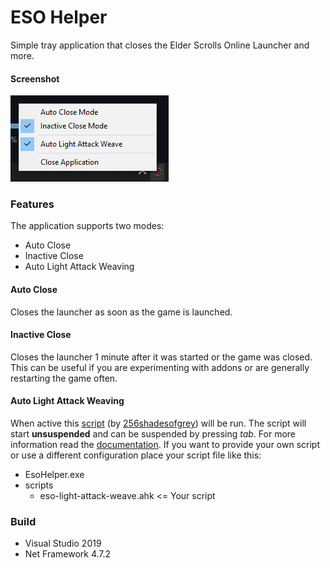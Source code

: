 # ESO Helper
Simple tray application that closes the Elder Scrolls Online Launcher and more.

#### Screenshot
![Example Screenshot](docs/img/Screenshot.png?raw=true)

### Features
The application supports two modes:
 * Auto Close
 * Inactive Close
 * Auto Light Attack Weaving

#### Auto Close
Closes the launcher as soon as the game is launched.

#### Inactive Close
Closes the launcher 1 minute after it was started or the game was closed.
This can be useful if you are experimenting with addons or are generally restarting the game often.

#### Auto Light Attack Weaving
When active this [script](https://github.com/256shadesofgrey/eso-light-attack-weave) (by [256shadesofgrey](https://github.com/256shadesofgrey)) will be run. The script will start **unsuspended** and can be suspended by pressing *tab*. For more information read the [documentation](https://github.com/256shadesofgrey/eso-light-attack-weave/blob/master/README.md). If you want to provide your own script or use a different configuration place your script file like this:
  * EsoHelper.exe
  * scripts
	  * eso-light-attack-weave.ahk <= Your script

### Build
 * Visual Studio 2019
 * Net Framework 4.7.2
